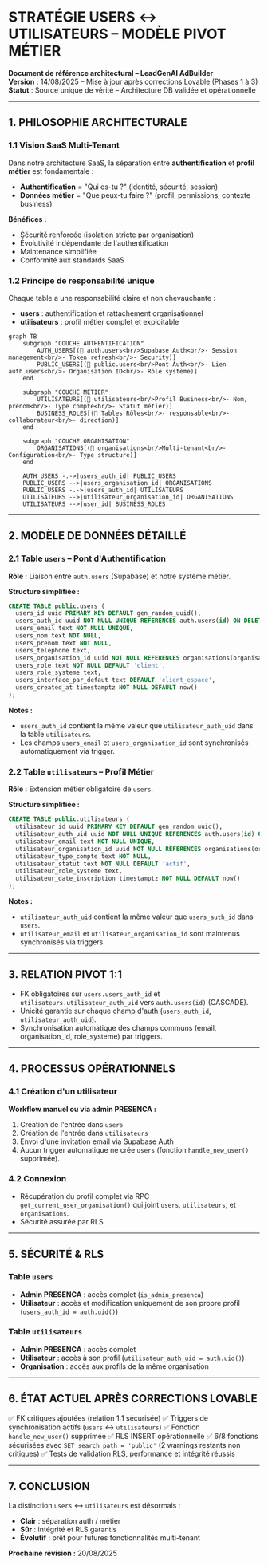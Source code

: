 # STRATÉGIE USERS ↔ UTILISATEURS – MODÈLE PIVOT MÉTIER
**Document de référence architectural – LeadGenAI AdBuilder**  
**Version** : 14/08/2025 – Mise à jour après corrections Lovable (Phases 1 à 3)  
**Statut** : Source unique de vérité – Architecture DB validée et opérationnelle

---

## 1. PHILOSOPHIE ARCHITECTURALE

### 1.1 Vision SaaS Multi-Tenant
Dans notre architecture SaaS, la séparation entre **authentification** et **profil métier** est fondamentale :

- **Authentification** = "Qui es-tu ?" (identité, sécurité, session)
- **Données métier** = "Que peux-tu faire ?" (profil, permissions, contexte business)

**Bénéfices :**
- Sécurité renforcée (isolation stricte par organisation)
- Évolutivité indépendante de l'authentification
- Maintenance simplifiée
- Conformité aux standards SaaS

### 1.2 Principe de responsabilité unique
Chaque table a une responsabilité claire et non chevauchante :
- **users** : authentification et rattachement organisationnel
- **utilisateurs** : profil métier complet et exploitable

```mermaid
graph TB
    subgraph "COUCHE AUTHENTIFICATION"
        AUTH_USERS[(🔑 auth.users<br/>Supabase Auth<br/>- Session management<br/>- Token refresh<br/>- Security)]
        PUBLIC_USERS[(👤 public.users<br/>Pont Auth<br/>- Lien auth.users<br/>- Organisation ID<br/>- Rôle système)]
    end
    
    subgraph "COUCHE MÉTIER"
        UTILISATEURS[(👥 utilisateurs<br/>Profil Business<br/>- Nom, prénom<br/>- Type compte<br/>- Statut métier)]
        BUSINESS_ROLES[(🎯 Tables Rôles<br/>- responsable<br/>- collaborateur<br/>- direction)]
    end
    
    subgraph "COUCHE ORGANISATION"
        ORGANISATIONS[(🏢 organisations<br/>Multi-tenant<br/>- Configuration<br/>- Type structure)]
    end
    
    AUTH_USERS -.->|users_auth_id| PUBLIC_USERS
    PUBLIC_USERS -->|users_organisation_id| ORGANISATIONS
    PUBLIC_USERS -.->|users_auth_id| UTILISATEURS
    UTILISATEURS -->|utilisateur_organisation_id| ORGANISATIONS
    UTILISATEURS -->|user_id| BUSINESS_ROLES
```

---

## 2. MODÈLE DE DONNÉES DÉTAILLÉ

### 2.1 Table `users` – Pont d'Authentification

**Rôle :** Liaison entre `auth.users` (Supabase) et notre système métier.

**Structure simplifiée :**
```sql
CREATE TABLE public.users (
  users_id uuid PRIMARY KEY DEFAULT gen_random_uuid(),
  users_auth_id uuid NOT NULL UNIQUE REFERENCES auth.users(id) ON DELETE CASCADE,
  users_email text NOT NULL UNIQUE,
  users_nom text NOT NULL,
  users_prenom text NOT NULL,
  users_telephone text,
  users_organisation_id uuid NOT NULL REFERENCES organisations(organisation_id) ON DELETE RESTRICT,
  users_role text NOT NULL DEFAULT 'client',
  users_role_systeme text,
  users_interface_par_defaut text DEFAULT 'client_espace',
  users_created_at timestamptz NOT NULL DEFAULT now()
);
```
**Notes :**
- `users_auth_id` contient la même valeur que `utilisateur_auth_uid` dans la table `utilisateurs`.
- Les champs `users_email` et `users_organisation_id` sont synchronisés automatiquement via trigger.

### 2.2 Table `utilisateurs` – Profil Métier
**Rôle :** Extension métier obligatoire de `users`.

**Structure simplifiée :**
```sql
CREATE TABLE public.utilisateurs (
  utilisateur_id uuid PRIMARY KEY DEFAULT gen_random_uuid(),
  utilisateur_auth_uid uuid NOT NULL UNIQUE REFERENCES auth.users(id) ON DELETE CASCADE,
  utilisateur_email text NOT NULL UNIQUE,
  utilisateur_organisation_id uuid NOT NULL REFERENCES organisations(organisation_id) ON DELETE RESTRICT,
  utilisateur_type_compte text NOT NULL,
  utilisateur_statut text NOT NULL DEFAULT 'actif',
  utilisateur_role_systeme text,
  utilisateur_date_inscription timestamptz NOT NULL DEFAULT now()
);
```
**Notes :**
- `utilisateur_auth_uid` contient la même valeur que `users_auth_id` dans `users`.
- `utilisateur_email` et `utilisateur_organisation_id` sont maintenus synchronisés via triggers.

---

## 3. RELATION PIVOT 1:1
- FK obligatoires sur `users.users_auth_id` et `utilisateurs.utilisateur_auth_uid` vers `auth.users(id)` (CASCADE).
- Unicité garantie sur chaque champ d'auth (`users_auth_id`, `utilisateur_auth_uid`).
- Synchronisation automatique des champs communs (email, organisation_id, role_systeme) par triggers.

---

## 4. PROCESSUS OPÉRATIONNELS
### 4.1 Création d'un utilisateur
**Workflow manuel ou via admin PRESENCA :**
1. Création de l'entrée dans `users`
2. Création de l'entrée dans `utilisateurs`
3. Envoi d'une invitation email via Supabase Auth
4. Aucun trigger automatique ne crée `users` (fonction `handle_new_user()` supprimée).

### 4.2 Connexion
- Récupération du profil complet via RPC `get_current_user_organisation()` qui joint `users`, `utilisateurs`, et `organisations`.
- Sécurité assurée par RLS.

---

## 5. SÉCURITÉ & RLS
### Table `users`
- **Admin PRESENCA** : accès complet (`is_admin_presenca`)
- **Utilisateur** : accès et modification uniquement de son propre profil (`users_auth_id = auth.uid()`)

### Table `utilisateurs`
- **Admin PRESENCA** : accès complet
- **Utilisateur** : accès à son profil (`utilisateur_auth_uid = auth.uid()`)
- **Organisation** : accès aux profils de la même organisation

---

## 6. ÉTAT ACTUEL APRÈS CORRECTIONS LOVABLE
✅ FK critiques ajoutées (relation 1:1 sécurisée)
✅ Triggers de synchronisation actifs (`users` ↔ `utilisateurs`)
✅ Fonction `handle_new_user()` supprimée
✅ RLS INSERT opérationnelle
✅ 6/8 fonctions sécurisées avec `SET search_path = 'public'` (2 warnings restants non critiques)
✅ Tests de validation RLS, performance et intégrité réussis

---

## 7. CONCLUSION
La distinction `users` ↔ `utilisateurs` est désormais :
- **Clair** : séparation auth / métier
- **Sûr** : intégrité et RLS garantis
- **Évolutif** : prêt pour futures fonctionnalités multi-tenant

**Prochaine révision :** 20/08/2025